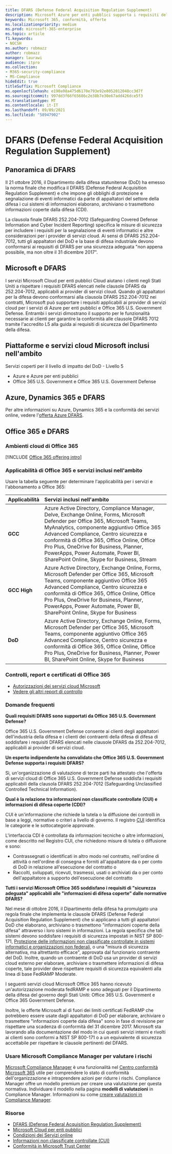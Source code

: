 ```yaml
---
title: DFARS (Defense Federal Acquisition Regulation Supplement)
description: Microsoft Azure per enti pubblici supporta i requisiti del DFARS (Defense Federal Acquisition Regulation Supplement).
keywords: Microsoft 365, conformità, offerte
ms.localizationpriority: medium
ms.prod: microsoft-365-enterprise
ms.topic: article
f1.keywords:
- NOCSH
ms.author: robmazz
author: robmazz
manager: laurawi
audience: itpro
ms.collection:
- M365-security-compliance
- MS-Compliance
hideEdit: true
titleSuffix: Microsoft Compliance
ms.openlocfilehash: e190a98a475d6170e793e92e8052012048cc3d7f
ms.sourcegitcommit: 997dd3f66f65686c2e38b7e30e67add426dce5f3
ms.translationtype: MT
ms.contentlocale: it-IT
ms.lasthandoff: 09/09/2021
ms.locfileid: "58947902"
---
```

# <a name="defense-federal-acquisition-regulation-supplement-dfars"></a>DFARS (Defense Federal Acquisition Regulation Supplement)

## <a name="dfars-overview"></a>Panoramica di DFARS

Il 21 ottobre 2016, il Dipartimento della difesa statunitense (DoD) ha emesso la norma finale che modifica il DFARS (Defense Federal Acquisition Regulation Supplement) e che impone gli obblighi di protezione e segnalazione di eventi informatici da parte di appaltatori del settore della difesa i cui sistemi di informazioni elaborano, archiviano o trasmettono informazioni coperte dalla difesa (CDI).  
  
La clausola finale DFARS 252.204-7012 (Safeguarding Covered Defense Information and Cyber Incident Reporting) specifica le misure di sicurezza per includere i requisiti per la segnalazione di eventi informatici e altre considerazioni per i provider di servizi cloud. Ai sensi di DFARS 252.204-7012, tutti gli appaltatori del DoD e la base di difesa industriale devono conformarsi ai requisiti di DFARS per una sicurezza adeguata "non appena possibile, ma non oltre il 31 dicembre 2017".

## <a name="microsoft-and-dfars"></a>Microsoft e DFARS

I servizi Microsoft Cloud per enti pubblici Cloud aiutano i clienti negli Stati Uniti a rispettare i requisiti DFARS elencati nelle clausole DFARS da 252.204-7012, applicabili ai provider di servizi cloud. Quando gli appaltatori per la difesa devono conformarsi alla clausola DFARS 252.204-7012 nei contratti, Microsoft può supportare i requisiti applicabili ai provider di servizi cloud per i servizi di Azure per enti pubblici e Office 365 U.S. Government Defense. Entrambi i servizi dimostrano il supporto per le funzionalità necessarie ai clienti per garantire la conformità alle clausole DFARS 7012 tramite l'accredito L5 alla guida ai requisiti di sicurezza del Dipartimento della difesa.  

## <a name="microsoft-in-scope-cloud-platforms--services"></a>Piattaforme e servizi cloud Microsoft inclusi nell'ambito

Servizi coperti per il livello di impatto del DoD - Livello 5

- Azure e Azure per enti pubblici
- Office 365 U.S. Government e Office 365 U.S. Government Defense

## <a name="azure-dynamics-365-and-dfars"></a>Azure, Dynamics 365 e DFARS

Per altre informazioni su Azure, Dynamics 365 e la conformità dei servizi online, vedere l'[offerta Azure DFARS](/azure/compliance/offerings/offering-dfars).

## <a name="office-365-and-dfars"></a>Office 365 e DFARS

### <a name="office-365-cloud-environments"></a>Ambienti cloud di Office 365

[!INCLUDE [Office 365 offering intro](../includes/o365-offering-introduction.md)]

### <a name="office-365-applicability-and-in-scope-services"></a>Applicabilità di Office 365 e servizi inclusi nell'ambito

Usare la tabella seguente per determinare l'applicabilità per i servizi e l'abbonamento a Office 365:

| **Applicabilità** | **Servizi inclusi nell'ambito** |
|:------------------|:----------------------|
| **GCC** | Azure Active Directory, Compliance Manager, Delve, Exchange Online, Forms, Microsoft Defender per Office 365, Microsoft Teams, MyAnalytics, componente aggiuntivo Office 365 Advanced Compliance, Centro sicurezza e conformità di Office 365, Office Online, Office Pro Plus, OneDrive for Business, Planner, PowerApps, Power Automate, Power BI, SharePoint Online, Skype for Business, Stream |
| **GCC High** | Azure Active Directory, Exchange Online, Forms, Microsoft Defender per Office 365, Microsoft Teams, componente aggiuntivo Office 365 Advanced Compliance, Centro sicurezza e conformità di Office 365, Office Online, Office Pro Plus, OneDrive for Business, Planner, PowerApps, Power Automate, Power BI, SharePoint Online, Skype for Business |
| **DoD** | Azure Active Directory, Exchange Online, Forms, Microsoft Defender per Office 365, Microsoft Teams, componente aggiuntivo Office 365 Advanced Compliance, Centro sicurezza e conformità di Office 365, Office Online, Office Pro Plus, OneDrive for Business, Planner, Power BI, SharePoint Online, Skype for Business |

### <a name="office-365-audits-reports-and-certificates"></a>Controlli, report e certificati di Office 365

- [Autorizzazioni dei servizi cloud Microsoft](https://marketplace.fedramp.gov/index.html#/products?status=Compliant&sort=productName)
- [Vedere gli altri report di controllo](https://aka.ms/auditreports)

### <a name="frequently-asked-questions"></a>Domande frequenti

**Quali requisiti DFARS sono supportati da Office 365 U.S. Government Defense?**

Office 365 U.S. Government Defense consente ai clienti degli appaltatori dell'industria della difesa e i clienti dei contraenti della difesa di difesa di soddisfare i requisiti DFARS elencati nelle clausole DFARS da 252.204-7012, applicabili ai provider di servizi cloud.

**Un esperto indipendente ha convalidato che Office 365 U.S. Government Defense supporta i requisiti DFARS?**

Sì, un'organizzazione di valutazione di terze parti ha attestato che l'offerta di servizi cloud di Office 365 U.S. Government Defense soddisfa i requisiti applicabili della clausola DFARS 252.204-7012 (Safeguarding Unclassified Controlled Technical Information).

**Qual è la relazione tra informazioni non classificate controllate (CUI) e informazioni di difesa coperte (CDI)?**

CUI è un'informazione che richiede la tutela o la diffusione dei controlli in base a leggi, normative o criteri a livello di governo. Il registro [CUI](https://www.archives.gov/cui/registry/category-list.html) identifica le categorie e le sottocategorie approvate.

L'interfaccia CDI è controllata da informazioni tecniche o altre informazioni, come descritto nel Registro CUI, che richiedono misure di tutela o diffusione e sono:

- Contrassegnati o identificati in altro modo nel contratto, nell'ordine di attività o nell'ordine di consegna e forniti all'appaltatore da o per conto di DoD in relazione all'esecuzione del contratto o
- Raccolti, sviluppati, ricevuti, trasmessi, usati o archiviati da o per conto dell'appaltatore a supporto dell'esecuzione del contratto

**Tutti i servizi Microsoft Office 365 soddisfano i requisiti di "sicurezza adeguata" applicabili alle "informazioni di difesa coperte" dalle normative DFARS?**

Nel mese di ottobre 2016, il Dipartimento della difesa ha promulgato una regola finale che implementa le clausole DFARS (Defense Federal Acquisition Regulation Supplement) che si applicano a tutti gli appaltatori DoD che elaborano, archiviano o trasmettono "informazioni coperte della difesa" attraverso i loro sistemi in informazioni. La regola specifica che tali sistemi devono soddisfare i requisiti di sicurezza impostati in NIST SP 800-171, [Protezione delle informazioni non classificate controllate in sistemi informatici e organizzazioni non federali](https://nvlpubs.nist.gov/nistpubs/SpecialPublications/NIST.SP.800-171.pdf), o una "misura di sicurezza alternativa, ma altrettanto efficace", approvata dal funzionario contraente del DoD. Inoltre, quando un contraente di DoD usa un provider di servizi cloud esterno per elaborare, archiviare o trasmettere informazioni di difesa coperte, tale provider deve rispettare requisiti di sicurezza equivalenti alla linea di base FedRAMP Moderate.

I seguenti servizi cloud Microsoft Office 365 hanno ricevuto un'autorizzazione moderata fedRAMP e sono adeguati per il Dipartimento della difesa del governo degli Stati Uniti: Office 365 U.S. Government e Office 365 Government Defense.

Inoltre, le offerte Microsoft al di fuori dei limiti certificati FedRAMP che potrebbero essere usate dagli appaltatori di DoD per elaborare, archiviare o trasmettere "informazioni coperte dala difesa" sono in fase di revisione per rispettare una scadenza di conformità del 31 dicembre 2017. Microsoft sta lavorando alla documentazione del modo in cui questi servizi interni e rivolti ai clienti sono conformi a NIST SP 800-171 o a un equivalente di sicurezza accettabile per rispettare le clausole pertinenti del DFARS.

### <a name="use-microsoft-compliance-manager-to-assess-your-risk"></a>Usare Microsoft Compliance Manager per valutare i rischi

[Microsoft Compliance Manager](/microsoft-365/compliance/compliance-manager) è una funzionalità nel [Centro conformità Microsoft 365](/microsoft-365/compliance/microsoft-365-compliance-center) utile per comprendere lo stato di conformità dell'organizzazione e intraprendere azioni per ridurre i rischi. Compliance Manager offre un modello premium per creare una valutazione per questa normativa. Individuare il modello nella pagina **modelli di valutazioni** in Compliance Manager. Informazioni su come [creare valutazioni in Compliance Manager](/microsoft-365/compliance/compliance-manager-assessments).

### <a name="resources"></a>Risorse

- [DFARS (Defense Federal Acquisition Regulation Supplement)](https://www.acq.osd.mil/dpap/dars/dfarspgi/current/index.html)
- [Microsoft Cloud per enti pubblici](https://enterprise.microsoft.com/industries/government/start-your-microsoft-cloud-for-government-trial-today)
- [Condizioni dei Servizi online](https://www.microsoftvolumelicensing.com/DocumentSearch.aspx?Mode=3&DocumentTypeId=31)
- [Informazioni non classificate controllate (CUI)](https://www.archives.gov/cui/registry/category-list)
- [Conformità in Microsoft Trust Center](https://www.microsoft.com/trust-center/compliance/compliance-overview)
